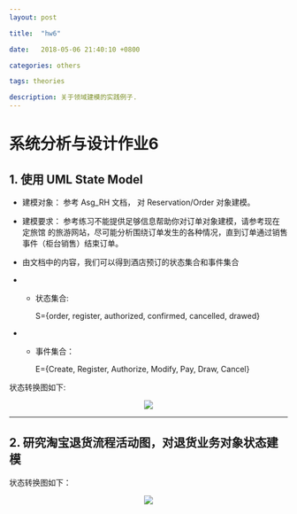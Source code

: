 ```yaml
---
layout: post

title:  "hw6"

date:   2018-05-06 21:40:10 +0800

categories: others

tags: theories

description: 关于领域建模的实践例子.
---
```


# 系统分析与设计作业6

## 1. 使用 UML State Model

- 建模对象： 参考 Asg_RH 文档， 对 Reservation/Order 对象建模。
- 建模要求： 参考练习不能提供足够信息帮助你对订单对象建模，请参考现在 定旅馆 的旅游网站，尽可能分析围绕订单发生的各种情况，直到订单通过销售事件（柜台销售）结束订单。


- 由文档中的内容，我们可以得到酒店预订的状态集合和事件集合

- - 状态集合:

      S={order, register, authorized, confirmed, cancelled, drawed}


- - 事件集合：

    E={Create, Register, Authorize, Modify, Pay, Draw, Cancel}

状态转换图如下: 

<div align="center">  
  <img src="{{ site.baseurl }}/assets/images/hw6_1.png"/>
</div>

------

## 2. 研究淘宝退货流程活动图，对退货业务对象状态建模

状态转换图如下：

<div align="center">  
  <img src="{{ site.baseurl }}/assets/images/hw6_2.png"/>
</div>

